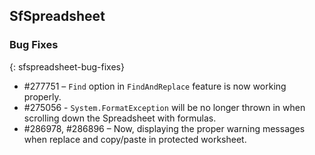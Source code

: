 ## SfSpreadsheet

### Bug Fixes
{: sfspreadsheet-bug-fixes}

* \#277751 – `Find` option in `FindAndReplace` feature is now working properly.
* \#275056 - `System.FormatException` will be no longer thrown in when scrolling down the Spreadsheet with formulas.
* \#286978, #286896 – Now, displaying the proper warning messages when replace and copy/paste in protected worksheet.